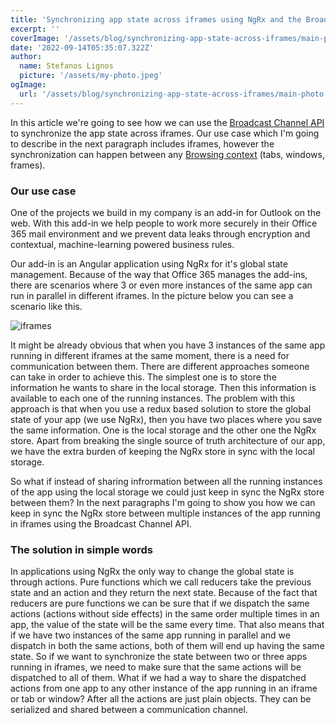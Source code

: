 ```yaml
---
title: 'Synchronizing app state across iframes using NgRx and the Broadcast Channel API'
excerpt: ''
coverImage: '/assets/blog/synchronizing-app-state-across-iframes/main-photo.jpeg'
date: '2022-09-14T05:35:07.322Z'
author:
  name: Stefanos Lignos
  picture: '/assets/my-photo.jpeg'
ogImage:
  url: '/assets/blog/synchronizing-app-state-across-iframes/main-photo.jpeg'
---
```


In this article we're going to see how we can use the [Broadcast Channel API](https://developer.mozilla.org/en-US/docs/Web/API/Broadcast_Channel_API) to synchronize the app state across iframes. Our use case which I'm going to describe in the next paragraph includes iframes, however the synchronization can happen between any [Browsing context](https://developer.mozilla.org/en-US/docs/Glossary/Browsing_context) (tabs, windows, frames).

### Our use case

One of the projects we build in my company is an add-in for Outlook on the web. With this add-in we help people to work more securely in their Office 365 mail environment and we prevent data leaks through encryption and contextual, machine-learning powered business rules. 

Our add-in is an Angular application using NgRx for it's global state management. Because of the way that Office 365 manages the add-ins, there are scenarios where 3 or even more instances of the same app can run in parallel in different iframes. In the picture below you can see a scenario like this. 

![iframes](/assets/blog/synchronizing-app-state-across-iframes/iframes-owa.png)

It might be already obvious that when you have 3 instances of the same app running in different iframes at the same moment, there is a need for communication between them. There are different approaches someone can take in order to achieve this. The simplest one is to store the information he wants to share in the local storage. Then this information is available to each one of the running instances. The problem with this approach is that when you use a redux based solution to store the global state of your app (we use NgRx), then you have two places where you save the same information. One is the local storage and the other one the NgRx store. Apart from breaking the single source of truth architecture of our app, we have the extra burden of keeping the NgRx store in sync with the local storage. 

So what if instead of sharing infrormation between all the running instances of the app using the local storage we could just keep in sync the NgRx store between them? In the next paragraphs I'm going to show you how we can keep in sync the NgRx store between multiple instances of the app running in iframes using the Broadcast Channel API. 

### The solution in simple words

In applications using NgRx the only way to change the global state is through actions. Pure functions which we call reducers take the previous state and an action and they return the next state. Because of the fact that reducers are pure functions we can be sure that if we dispatch the same actions (actions without side effects) in the same order multiple times in an app, the value of the state will be the same every time. That also means that if we have two instances of the same app running in parallel and we dispatch in both the same actions, both of them will end up having the same state. So if we want to synchronize the state between two or three apps running in iframes, we need to make sure that the same actions will be dispatched to all of them. What if we had a way to share the dispatched actions from one app to any other instance of the app running in an iframe or tab or window? After all the actions are just plain objects. They can be serialized and shared between a communication channel.




